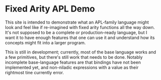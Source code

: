 # Fixed Arity APL Demo

This site is intended to demonstrate what an APL-family language might look and feel like if re-imagined with fixed arity functions all the way down. It's not supposed to be a complete or production-ready language, but I want it to have enough features that one can use it and understand how its concepts might fit into a larger program.

This is still in development; currently, most of the base language works and a few primitives, but there's still work that needs to be done. Notably incomplete base-language features are that bindings have not been implemented yet, and non-niladic expressions with a value as their rightmost tine currently error.
